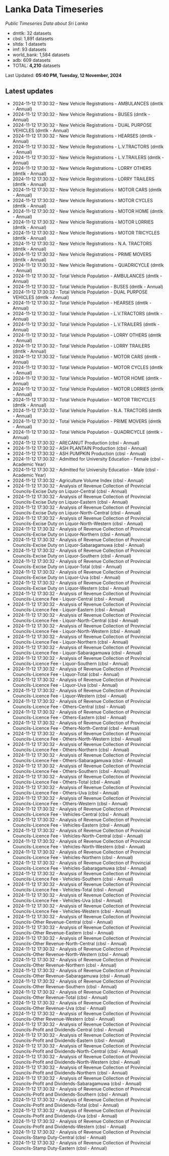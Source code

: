 # Lanka Data Timeseries
*Public Timeseries Data about Sri Lanka*

* dmtlk: 32 datasets
* cbsl: 1,891 datasets
* sltda: 1 datasets
* imf: 93 datasets
* world_bank: 1,584 datasets
* adb: 609 datasets
* TOTAL: **4,210** datasets

Last Updated: **05:40 PM, Tuesday, 12 November, 2024**

## Latest updates

* 2024-11-12 17:30:32 - New Vehicle Registrations - AMBULANCES (dmtlk - Annual)
* 2024-11-12 17:30:32 - New Vehicle Registrations - BUSES (dmtlk - Annual)
* 2024-11-12 17:30:32 - New Vehicle Registrations - DUAL PURPOSE VEHICLES (dmtlk - Annual)
* 2024-11-12 17:30:32 - New Vehicle Registrations - HEARSES (dmtlk - Annual)
* 2024-11-12 17:30:32 - New Vehicle Registrations - L.V.TRACTORS (dmtlk - Annual)
* 2024-11-12 17:30:32 - New Vehicle Registrations - L.V.TRAILERS (dmtlk - Annual)
* 2024-11-12 17:30:32 - New Vehicle Registrations - LORRY OTHERS (dmtlk - Annual)
* 2024-11-12 17:30:32 - New Vehicle Registrations - LORRY TRAILERS (dmtlk - Annual)
* 2024-11-12 17:30:32 - New Vehicle Registrations - MOTOR CARS (dmtlk - Annual)
* 2024-11-12 17:30:32 - New Vehicle Registrations - MOTOR CYCLES (dmtlk - Annual)
* 2024-11-12 17:30:32 - New Vehicle Registrations - MOTOR HOME (dmtlk - Annual)
* 2024-11-12 17:30:32 - New Vehicle Registrations - MOTOR LORRIES (dmtlk - Annual)
* 2024-11-12 17:30:32 - New Vehicle Registrations - MOTOR TRICYCLES (dmtlk - Annual)
* 2024-11-12 17:30:32 - New Vehicle Registrations - N.A. TRACTORS (dmtlk - Annual)
* 2024-11-12 17:30:32 - New Vehicle Registrations - PRIME MOVERS (dmtlk - Annual)
* 2024-11-12 17:30:32 - New Vehicle Registrations - QUADRICYCLE (dmtlk - Annual)
* 2024-11-12 17:30:32 - Total Vehicle Population - AMBULANCES (dmtlk - Annual)
* 2024-11-12 17:30:32 - Total Vehicle Population - BUSES (dmtlk - Annual)
* 2024-11-12 17:30:32 - Total Vehicle Population - DUAL PURPOSE VEHICLES (dmtlk - Annual)
* 2024-11-12 17:30:32 - Total Vehicle Population - HEARSES (dmtlk - Annual)
* 2024-11-12 17:30:32 - Total Vehicle Population - L.V.TRACTORS (dmtlk - Annual)
* 2024-11-12 17:30:32 - Total Vehicle Population - L.V.TRAILERS (dmtlk - Annual)
* 2024-11-12 17:30:32 - Total Vehicle Population - LORRY OTHERS (dmtlk - Annual)
* 2024-11-12 17:30:32 - Total Vehicle Population - LORRY TRAILERS (dmtlk - Annual)
* 2024-11-12 17:30:32 - Total Vehicle Population - MOTOR CARS (dmtlk - Annual)
* 2024-11-12 17:30:32 - Total Vehicle Population - MOTOR CYCLES (dmtlk - Annual)
* 2024-11-12 17:30:32 - Total Vehicle Population - MOTOR HOME (dmtlk - Annual)
* 2024-11-12 17:30:32 - Total Vehicle Population - MOTOR LORRIES (dmtlk - Annual)
* 2024-11-12 17:30:32 - Total Vehicle Population - MOTOR TRICYCLES (dmtlk - Annual)
* 2024-11-12 17:30:32 - Total Vehicle Population - N.A. TRACTORS (dmtlk - Annual)
* 2024-11-12 17:30:32 - Total Vehicle Population - PRIME MOVERS (dmtlk - Annual)
* 2024-11-12 17:30:32 - Total Vehicle Population - QUADRICYCLE (dmtlk - Annual)
* 2024-11-12 17:30:32 - ARECANUT Production (cbsl - Annual)
* 2024-11-12 17:30:32 - ASH PLANTAIN Production (cbsl - Annual)
* 2024-11-12 17:30:32 - ASH PUMPKIN Production (cbsl - Annual)
* 2024-11-12 17:30:32 - Admitted for University Education - Female (cbsl - Academic Year)
* 2024-11-12 17:30:32 - Admitted for University Education - Male (cbsl - Academic Year)
* 2024-11-12 17:30:32 - Agriculture Volume Index (cbsl - Annual)
* 2024-11-12 17:30:32 - Analysis of Revenue Collection of Provincial Councils-Excise Duty on Liquor-Central (cbsl - Annual)
* 2024-11-12 17:30:32 - Analysis of Revenue Collection of Provincial Councils-Excise Duty on Liquor-Eastern (cbsl - Annual)
* 2024-11-12 17:30:32 - Analysis of Revenue Collection of Provincial Councils-Excise Duty on Liquor-North-Central (cbsl - Annual)
* 2024-11-12 17:30:32 - Analysis of Revenue Collection of Provincial Councils-Excise Duty on Liquor-North-Western (cbsl - Annual)
* 2024-11-12 17:30:32 - Analysis of Revenue Collection of Provincial Councils-Excise Duty on Liquor-Northern (cbsl - Annual)
* 2024-11-12 17:30:32 - Analysis of Revenue Collection of Provincial Councils-Excise Duty on Liquor-Sabaragamuwa (cbsl - Annual)
* 2024-11-12 17:30:32 - Analysis of Revenue Collection of Provincial Councils-Excise Duty on Liquor-Southern (cbsl - Annual)
* 2024-11-12 17:30:32 - Analysis of Revenue Collection of Provincial Councils-Excise Duty on Liquor-Total (cbsl - Annual)
* 2024-11-12 17:30:32 - Analysis of Revenue Collection of Provincial Councils-Excise Duty on Liquor-Uva (cbsl - Annual)
* 2024-11-12 17:30:32 - Analysis of Revenue Collection of Provincial Councils-Excise Duty on Liquor-Western (cbsl - Annual)
* 2024-11-12 17:30:32 - Analysis of Revenue Collection of Provincial Councils-Licence Fee - Liquor-Central (cbsl - Annual)
* 2024-11-12 17:30:32 - Analysis of Revenue Collection of Provincial Councils-Licence Fee - Liquor-Eastern (cbsl - Annual)
* 2024-11-12 17:30:32 - Analysis of Revenue Collection of Provincial Councils-Licence Fee - Liquor-North-Central (cbsl - Annual)
* 2024-11-12 17:30:32 - Analysis of Revenue Collection of Provincial Councils-Licence Fee - Liquor-North-Western (cbsl - Annual)
* 2024-11-12 17:30:32 - Analysis of Revenue Collection of Provincial Councils-Licence Fee - Liquor-Northern (cbsl - Annual)
* 2024-11-12 17:30:32 - Analysis of Revenue Collection of Provincial Councils-Licence Fee - Liquor-Sabaragamuwa (cbsl - Annual)
* 2024-11-12 17:30:32 - Analysis of Revenue Collection of Provincial Councils-Licence Fee - Liquor-Southern (cbsl - Annual)
* 2024-11-12 17:30:32 - Analysis of Revenue Collection of Provincial Councils-Licence Fee - Liquor-Total (cbsl - Annual)
* 2024-11-12 17:30:32 - Analysis of Revenue Collection of Provincial Councils-Licence Fee - Liquor-Uva (cbsl - Annual)
* 2024-11-12 17:30:32 - Analysis of Revenue Collection of Provincial Councils-Licence Fee - Liquor-Western (cbsl - Annual)
* 2024-11-12 17:30:32 - Analysis of Revenue Collection of Provincial Councils-Licence Fee - Others-Central (cbsl - Annual)
* 2024-11-12 17:30:32 - Analysis of Revenue Collection of Provincial Councils-Licence Fee - Others-Eastern (cbsl - Annual)
* 2024-11-12 17:30:32 - Analysis of Revenue Collection of Provincial Councils-Licence Fee - Others-North-Central (cbsl - Annual)
* 2024-11-12 17:30:32 - Analysis of Revenue Collection of Provincial Councils-Licence Fee - Others-North-Western (cbsl - Annual)
* 2024-11-12 17:30:32 - Analysis of Revenue Collection of Provincial Councils-Licence Fee - Others-Northern (cbsl - Annual)
* 2024-11-12 17:30:32 - Analysis of Revenue Collection of Provincial Councils-Licence Fee - Others-Sabaragamuwa (cbsl - Annual)
* 2024-11-12 17:30:32 - Analysis of Revenue Collection of Provincial Councils-Licence Fee - Others-Southern (cbsl - Annual)
* 2024-11-12 17:30:32 - Analysis of Revenue Collection of Provincial Councils-Licence Fee - Others-Total (cbsl - Annual)
* 2024-11-12 17:30:32 - Analysis of Revenue Collection of Provincial Councils-Licence Fee - Others-Uva (cbsl - Annual)
* 2024-11-12 17:30:32 - Analysis of Revenue Collection of Provincial Councils-Licence Fee - Others-Western (cbsl - Annual)
* 2024-11-12 17:30:32 - Analysis of Revenue Collection of Provincial Councils-Licence Fee - Vehicles-Central (cbsl - Annual)
* 2024-11-12 17:30:32 - Analysis of Revenue Collection of Provincial Councils-Licence Fee - Vehicles-Eastern (cbsl - Annual)
* 2024-11-12 17:30:32 - Analysis of Revenue Collection of Provincial Councils-Licence Fee - Vehicles-North-Central (cbsl - Annual)
* 2024-11-12 17:30:32 - Analysis of Revenue Collection of Provincial Councils-Licence Fee - Vehicles-North-Western (cbsl - Annual)
* 2024-11-12 17:30:32 - Analysis of Revenue Collection of Provincial Councils-Licence Fee - Vehicles-Northern (cbsl - Annual)
* 2024-11-12 17:30:32 - Analysis of Revenue Collection of Provincial Councils-Licence Fee - Vehicles-Sabaragamuwa (cbsl - Annual)
* 2024-11-12 17:30:32 - Analysis of Revenue Collection of Provincial Councils-Licence Fee - Vehicles-Southern (cbsl - Annual)
* 2024-11-12 17:30:32 - Analysis of Revenue Collection of Provincial Councils-Licence Fee - Vehicles-Total (cbsl - Annual)
* 2024-11-12 17:30:32 - Analysis of Revenue Collection of Provincial Councils-Licence Fee - Vehicles-Uva (cbsl - Annual)
* 2024-11-12 17:30:32 - Analysis of Revenue Collection of Provincial Councils-Licence Fee - Vehicles-Western (cbsl - Annual)
* 2024-11-12 17:30:32 - Analysis of Revenue Collection of Provincial Councils-Other Revenue-Central (cbsl - Annual)
* 2024-11-12 17:30:32 - Analysis of Revenue Collection of Provincial Councils-Other Revenue-Eastern (cbsl - Annual)
* 2024-11-12 17:30:32 - Analysis of Revenue Collection of Provincial Councils-Other Revenue-North-Central (cbsl - Annual)
* 2024-11-12 17:30:32 - Analysis of Revenue Collection of Provincial Councils-Other Revenue-North-Western (cbsl - Annual)
* 2024-11-12 17:30:32 - Analysis of Revenue Collection of Provincial Councils-Other Revenue-Northern (cbsl - Annual)
* 2024-11-12 17:30:32 - Analysis of Revenue Collection of Provincial Councils-Other Revenue-Sabaragamuwa (cbsl - Annual)
* 2024-11-12 17:30:32 - Analysis of Revenue Collection of Provincial Councils-Other Revenue-Southern (cbsl - Annual)
* 2024-11-12 17:30:32 - Analysis of Revenue Collection of Provincial Councils-Other Revenue-Total (cbsl - Annual)
* 2024-11-12 17:30:32 - Analysis of Revenue Collection of Provincial Councils-Other Revenue-Uva (cbsl - Annual)
* 2024-11-12 17:30:32 - Analysis of Revenue Collection of Provincial Councils-Other Revenue-Western (cbsl - Annual)
* 2024-11-12 17:30:32 - Analysis of Revenue Collection of Provincial Councils-Profit and Dividends-Central (cbsl - Annual)
* 2024-11-12 17:30:32 - Analysis of Revenue Collection of Provincial Councils-Profit and Dividends-Eastern (cbsl - Annual)
* 2024-11-12 17:30:32 - Analysis of Revenue Collection of Provincial Councils-Profit and Dividends-North-Central (cbsl - Annual)
* 2024-11-12 17:30:32 - Analysis of Revenue Collection of Provincial Councils-Profit and Dividends-North-Western (cbsl - Annual)
* 2024-11-12 17:30:32 - Analysis of Revenue Collection of Provincial Councils-Profit and Dividends-Northern (cbsl - Annual)
* 2024-11-12 17:30:32 - Analysis of Revenue Collection of Provincial Councils-Profit and Dividends-Sabaragamuwa (cbsl - Annual)
* 2024-11-12 17:30:32 - Analysis of Revenue Collection of Provincial Councils-Profit and Dividends-Southern (cbsl - Annual)
* 2024-11-12 17:30:32 - Analysis of Revenue Collection of Provincial Councils-Profit and Dividends-Total (cbsl - Annual)
* 2024-11-12 17:30:32 - Analysis of Revenue Collection of Provincial Councils-Profit and Dividends-Uva (cbsl - Annual)
* 2024-11-12 17:30:32 - Analysis of Revenue Collection of Provincial Councils-Profit and Dividends-Western (cbsl - Annual)
* 2024-11-12 17:30:32 - Analysis of Revenue Collection of Provincial Councils-Stamp Duty-Central (cbsl - Annual)
* 2024-11-12 17:30:32 - Analysis of Revenue Collection of Provincial Councils-Stamp Duty-Eastern (cbsl - Annual)